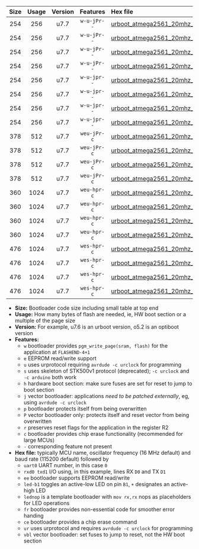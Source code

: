 |Size|Usage|Version|Features|Hex file|
|:-:|:-:|:-:|:-:|:--|
|254|256|u7.7|`w-u-jPr--`|[urboot_atmega2561_20mhz_38400bps_uart0_rxe0_txe1_led+b5_ur_vbl.hex](https://raw.githubusercontent.com/stefanrueger/urboot.hex/main/mcus/atmega2561/fcpu_20mhz/38400_bps/urboot_atmega2561_20mhz_38400bps_uart0_rxe0_txe1_led+b5_ur_vbl.hex)|
|254|256|u7.7|`w-u-jPr--`|[urboot_atmega2561_20mhz_38400bps_uart0_rxe0_txe1_lednop_ur_vbl.hex](https://raw.githubusercontent.com/stefanrueger/urboot.hex/main/mcus/atmega2561/fcpu_20mhz/38400_bps/urboot_atmega2561_20mhz_38400bps_uart0_rxe0_txe1_lednop_ur_vbl.hex)|
|254|256|u7.7|`w-u-jPr--`|[urboot_atmega2561_20mhz_38400bps_uart1_rxd2_txd3_led+b5_ur_vbl.hex](https://raw.githubusercontent.com/stefanrueger/urboot.hex/main/mcus/atmega2561/fcpu_20mhz/38400_bps/urboot_atmega2561_20mhz_38400bps_uart1_rxd2_txd3_led+b5_ur_vbl.hex)|
|254|256|u7.7|`w-u-jPr--`|[urboot_atmega2561_20mhz_38400bps_uart1_rxd2_txd3_lednop_ur_vbl.hex](https://raw.githubusercontent.com/stefanrueger/urboot.hex/main/mcus/atmega2561/fcpu_20mhz/38400_bps/urboot_atmega2561_20mhz_38400bps_uart1_rxd2_txd3_lednop_ur_vbl.hex)|
|254|256|u7.7|`w-u-jpr--`|[urboot_atmega2561_20mhz_38400bps_uart0_rxe0_txe1_led+b5_fr_ur_vbl.hex](https://raw.githubusercontent.com/stefanrueger/urboot.hex/main/mcus/atmega2561/fcpu_20mhz/38400_bps/urboot_atmega2561_20mhz_38400bps_uart0_rxe0_txe1_led+b5_fr_ur_vbl.hex)|
|254|256|u7.7|`w-u-jpr--`|[urboot_atmega2561_20mhz_38400bps_uart0_rxe0_txe1_lednop_fr_ur_vbl.hex](https://raw.githubusercontent.com/stefanrueger/urboot.hex/main/mcus/atmega2561/fcpu_20mhz/38400_bps/urboot_atmega2561_20mhz_38400bps_uart0_rxe0_txe1_lednop_fr_ur_vbl.hex)|
|254|256|u7.7|`w-u-jpr--`|[urboot_atmega2561_20mhz_38400bps_uart1_rxd2_txd3_led+b5_fr_ur_vbl.hex](https://raw.githubusercontent.com/stefanrueger/urboot.hex/main/mcus/atmega2561/fcpu_20mhz/38400_bps/urboot_atmega2561_20mhz_38400bps_uart1_rxd2_txd3_led+b5_fr_ur_vbl.hex)|
|254|256|u7.7|`w-u-jpr--`|[urboot_atmega2561_20mhz_38400bps_uart1_rxd2_txd3_lednop_fr_ur_vbl.hex](https://raw.githubusercontent.com/stefanrueger/urboot.hex/main/mcus/atmega2561/fcpu_20mhz/38400_bps/urboot_atmega2561_20mhz_38400bps_uart1_rxd2_txd3_lednop_fr_ur_vbl.hex)|
|378|512|u7.7|`weu-jPr-c`|[urboot_atmega2561_20mhz_38400bps_uart0_rxe0_txe1_ee_led+b5_fr_ce_ur_vbl.hex](https://raw.githubusercontent.com/stefanrueger/urboot.hex/main/mcus/atmega2561/fcpu_20mhz/38400_bps/urboot_atmega2561_20mhz_38400bps_uart0_rxe0_txe1_ee_led+b5_fr_ce_ur_vbl.hex)|
|378|512|u7.7|`weu-jPr-c`|[urboot_atmega2561_20mhz_38400bps_uart0_rxe0_txe1_ee_lednop_fr_ce_ur_vbl.hex](https://raw.githubusercontent.com/stefanrueger/urboot.hex/main/mcus/atmega2561/fcpu_20mhz/38400_bps/urboot_atmega2561_20mhz_38400bps_uart0_rxe0_txe1_ee_lednop_fr_ce_ur_vbl.hex)|
|378|512|u7.7|`weu-jPr-c`|[urboot_atmega2561_20mhz_38400bps_uart1_rxd2_txd3_ee_led+b5_fr_ce_ur_vbl.hex](https://raw.githubusercontent.com/stefanrueger/urboot.hex/main/mcus/atmega2561/fcpu_20mhz/38400_bps/urboot_atmega2561_20mhz_38400bps_uart1_rxd2_txd3_ee_led+b5_fr_ce_ur_vbl.hex)|
|378|512|u7.7|`weu-jPr-c`|[urboot_atmega2561_20mhz_38400bps_uart1_rxd2_txd3_ee_lednop_fr_ce_ur_vbl.hex](https://raw.githubusercontent.com/stefanrueger/urboot.hex/main/mcus/atmega2561/fcpu_20mhz/38400_bps/urboot_atmega2561_20mhz_38400bps_uart1_rxd2_txd3_ee_lednop_fr_ce_ur_vbl.hex)|
|360|1024|u7.7|`weu-hpr-c`|[urboot_atmega2561_20mhz_38400bps_uart0_rxe0_txe1_ee_led+b5_fr_ce_ur.hex](https://raw.githubusercontent.com/stefanrueger/urboot.hex/main/mcus/atmega2561/fcpu_20mhz/38400_bps/urboot_atmega2561_20mhz_38400bps_uart0_rxe0_txe1_ee_led+b5_fr_ce_ur.hex)|
|360|1024|u7.7|`weu-hpr-c`|[urboot_atmega2561_20mhz_38400bps_uart0_rxe0_txe1_ee_lednop_fr_ce_ur.hex](https://raw.githubusercontent.com/stefanrueger/urboot.hex/main/mcus/atmega2561/fcpu_20mhz/38400_bps/urboot_atmega2561_20mhz_38400bps_uart0_rxe0_txe1_ee_lednop_fr_ce_ur.hex)|
|360|1024|u7.7|`weu-hpr-c`|[urboot_atmega2561_20mhz_38400bps_uart1_rxd2_txd3_ee_led+b5_fr_ce_ur.hex](https://raw.githubusercontent.com/stefanrueger/urboot.hex/main/mcus/atmega2561/fcpu_20mhz/38400_bps/urboot_atmega2561_20mhz_38400bps_uart1_rxd2_txd3_ee_led+b5_fr_ce_ur.hex)|
|360|1024|u7.7|`weu-hpr-c`|[urboot_atmega2561_20mhz_38400bps_uart1_rxd2_txd3_ee_lednop_fr_ce_ur.hex](https://raw.githubusercontent.com/stefanrueger/urboot.hex/main/mcus/atmega2561/fcpu_20mhz/38400_bps/urboot_atmega2561_20mhz_38400bps_uart1_rxd2_txd3_ee_lednop_fr_ce_ur.hex)|
|476|1024|u7.7|`wes-hpr-c`|[urboot_atmega2561_20mhz_38400bps_uart0_rxe0_txe1_ee_led+b5_fr_ce.hex](https://raw.githubusercontent.com/stefanrueger/urboot.hex/main/mcus/atmega2561/fcpu_20mhz/38400_bps/urboot_atmega2561_20mhz_38400bps_uart0_rxe0_txe1_ee_led+b5_fr_ce.hex)|
|476|1024|u7.7|`wes-hpr-c`|[urboot_atmega2561_20mhz_38400bps_uart0_rxe0_txe1_ee_lednop_fr_ce.hex](https://raw.githubusercontent.com/stefanrueger/urboot.hex/main/mcus/atmega2561/fcpu_20mhz/38400_bps/urboot_atmega2561_20mhz_38400bps_uart0_rxe0_txe1_ee_lednop_fr_ce.hex)|
|476|1024|u7.7|`wes-hpr-c`|[urboot_atmega2561_20mhz_38400bps_uart1_rxd2_txd3_ee_led+b5_fr_ce.hex](https://raw.githubusercontent.com/stefanrueger/urboot.hex/main/mcus/atmega2561/fcpu_20mhz/38400_bps/urboot_atmega2561_20mhz_38400bps_uart1_rxd2_txd3_ee_led+b5_fr_ce.hex)|
|476|1024|u7.7|`wes-hpr-c`|[urboot_atmega2561_20mhz_38400bps_uart1_rxd2_txd3_ee_lednop_fr_ce.hex](https://raw.githubusercontent.com/stefanrueger/urboot.hex/main/mcus/atmega2561/fcpu_20mhz/38400_bps/urboot_atmega2561_20mhz_38400bps_uart1_rxd2_txd3_ee_lednop_fr_ce.hex)|

- **Size:** Bootloader code size including small table at top end
- **Usage:** How many bytes of flash are needed, ie, HW boot section or a multiple of the page size
- **Version:** For example, u7.6 is an urboot version, o5.2 is an optiboot version
- **Features:**
  + `w` bootloader provides `pgm_write_page(sram, flash)` for the application at `FLASHEND-4+1`
  + `e` EEPROM read/write support
  + `u` uses urprotocol requiring `avrdude -c urclock` for programming
  + `s` uses skeleton of STK500v1 protocol (deprecated); `-c urclock` and `-c arduino` both work
  + `h` hardware boot section: make sure fuses are set for reset to jump to boot section
  + `j` vector bootloader: applications *need to be patched externally*, eg, using `avrdude -c urclock`
  + `p` bootloader protects itself from being overwritten
  + `P` vector bootloader only: protects itself and reset vector from being overwritten
  + `r` preserves reset flags for the application in the register R2
  + `c` bootloader provides chip erase functionality (recommended for large MCUs)
  + `-` corresponding feature not present
- **Hex file:** typically MCU name, oscillator frequency (16 MHz default) and baud rate (115200 default) followed by
  + `uart0` UART number, in this case `0`
  + `rxd0 txd1` I/O using, in this example, lines RX `D0` and TX `D1`
  + `ee` bootloader supports EEPROM read/write
  + `led-b1` toggles an active-low LED on pin `B1`, `+` designates an active-high LED
  + `lednop` is a template bootloader with `mov rx,rx` nops as placeholders for LED operations
  + `fr` bootloader provides non-essential code for smoother error handing
  + `ce` bootloader provides a chip erase command
  + `ur` uses urprotocol and requires `avrdude -c urclock` for programming
  + `vbl` vector bootloader: set fuses to jump to reset, not the HW boot section

